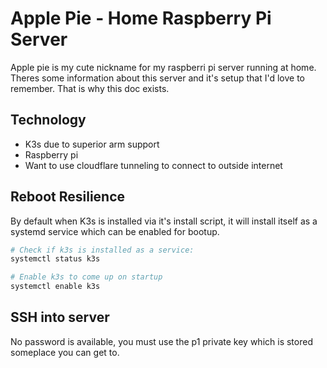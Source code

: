# Apple Pie - Home Raspberry Pi Server

Apple pie is my cute nickname for my raspberri pi server running at home. Theres some information about this server and it's setup that I'd love to remember. That is why this doc exists. 

## Technology
- K3s due to superior arm support
- Raspberry pi
- Want to use cloudflare tunneling to connect to outside internet

## Reboot Resilience
By default when K3s is installed via it's install script, it will install itself as a systemd service which can be enabled for bootup.

```bash
# Check if k3s is installed as a service:
systemctl status k3s
```

```bash
# Enable k3s to come up on startup
systemctl enable k3s
```

## SSH into server
No password is available, you must use the p1 private key which is stored someplace you can get to.